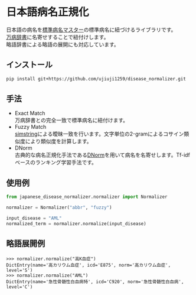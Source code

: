 # 日本語病名正規化
日本語の病名を[標準病名マスター](http://www.byomei.org/)の標準病名に紐づけるライブラリです。  
[万病辞書](https://sociocom.naist.jp/manbyou-dic/)に名寄せすることで紐付けします。  
略語辞書による略語の展開にも対応しています。 

## インストール
```bash
pip install git+https://github.com/ujiuji1259/disease_normalizer.git
```

## 手法
- Exact Match  
万病辞書との完全一致で標準病名に紐付けます。  
- Fuzzy Match  
[simstring](http://www.chokkan.org/software/simstring/index.html.ja)による曖昧一致を行います。文字単位の2-gramによるコサイン類似度により類似度を計算します。
- DNorm  
古典的な病名正規化手法である[DNorm](http://dx.doi.org/10.1093/bioinformatics/btt474)を用いて病名を名寄せします。Tf-idfベースのランキング学習手法です。

## 使用例
```python
from japanese_disease_normalizer.normalizer import Normalizer

normalizer = Normalizer("abbr", "fuzzy")

input_disease = "AML"
normalized_term = normalizer.normalize(input_disease)
```

## 略語展開例

`>>> normalizer.normalize("高K血症")`  
`DictEntry(name='高カリウム血症', icd='E875', norm='高カリウム血症', level='S')`  
`>>> normalizer.normalize("AML")`  
`DictEntry(name='急性骨髄性白血病特', icd='C920', norm='急性骨髄性白血病', level='C')`
